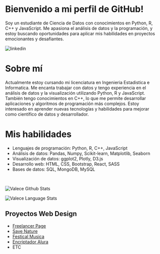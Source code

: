 # Bienvenido a mi perfil de GitHub!
Soy un estudiante de Ciencia de Datos con conocimientos en Python, R, C++ y JavaScript. Me apasiona el análisis de datos y la programación, y estoy buscando oportunidades para aplicar mis habilidades en proyectos emocionantes y desafiantes.

<p>
   <a href="https://www.linkedin.com/in/victormaye-data-science/">
      <img align="left" alt="linkedin" src="https://img.shields.io/badge/LinkedIn-0077B5?style=for-the-badge&logo=linkedin&logoColor=white" />
   </a>
</p>

</br>

<p>
   
# Sobre mí
   
Actualmente estoy cursando mi licenciatura en Ingenieria Estadistica e Informatica.
Me encanta trabajar con datos y tengo experiencia en el análisis de datos y la visualización utilizando Python, R y JavaScript.
También tengo conocimientos en C++, lo que me permite desarrollar aplicaciones y algoritmos de programación más complejos.
Estoy interesado en aprender nuevas tecnologías y habilidades para mejorar como científico de datos y desarrollador.
</p>

# Mis habilidades
* Lenguajes de programación: Python, R, C++, JavaScript
* Análisis de datos: Pandas, Numpy, Scikit-learn, Matplotlib, Seaborn
* Visualización de datos: ggplot2, Plotly, D3.js
* Desarrollo web: HTML, CSS, Bootstrap, React, SASS
* Bases de datos: SQL, MongoDB, MySQL
<!-- * Machine Learning: Regresión, Clasificación, Agrupamiento, Redes neuronales
* Procesamiento de Lenguaje Natural (NLP): NLTK, Spacy
* Big Data: Hadoop, Spark -->


<br/>

</p>

![Valece Github Stats](https://github-readme-stats.vercel.app/api?username=valec3&show_icons=true&include_all_commits=true&theme=algolia)

![Valece Language Stats](https://github-readme-stats.vercel.app/api/top-langs/?username=valec3&layout=compact&theme=radical)

</p>

## Proyectos Web Design 
- [Freelancer Page](https://github.com/valec3/Freelancer-Basico)
- [Save Nature](https://github.com/valec3/Save-Nature.github.io)
- [Festical Musica](https://github.com/valec3/FestivalMusic)
- [Encriptador Alura](https://github.com/valec3/Encriptador.github.io)
- ETC
